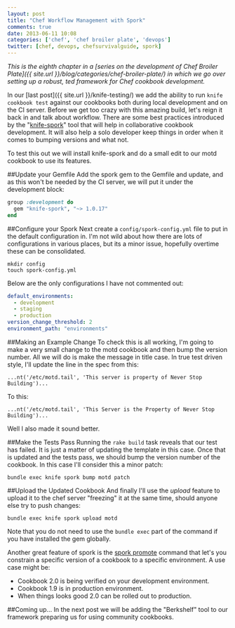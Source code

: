 ```yaml
---
layout: post
title: "Chef Workflow Management with Spork"
comments: true
date: 2013-06-11 10:08
categories: ['chef', 'chef broiler plate', 'devops']
twitter: [chef, devops, chefsurvivalguide, spork]
---
```


*This is the eighth chapter in a [series on the development of Chef Broiler Plate]({{ site.url }}/blog/categories/chef-broiler-plate/) in which we go over setting up a robust, ted framework for Chef cookbook development.*

In our [last post]({{ site.url }}/knife-testing/) we add the ability to run `knife cookbook test` against our cookbooks both during local development and on the CI server. Before we get too crazy with this amazing build, let's reign it back in and talk about workflow. There are some best practices introduced by the "[knife-spork](https://github.com/jonlives/knife-spork)" tool that will help in collaborative cookbook development. It will also help a solo developer keep things in order when it comes to bumping versions and what not.

To test this out we will install knife-spork and do a small edit to our motd cookbook to use its features.

##Update your Gemfile
Add the spork gem to the Gemfile and update, and as this won't be needed by the CI server, we will put it under the development block:

```ruby
group :development do
  gem "knife-spork", "~> 1.0.17"
end
```

##Configure your Spork
Next create a `config/spork-config.yml` file to put in the default configuration in. I'm not wild about how there are lots of configurations in various places, but its a minor issue, hopefully overtime these can be consolidated.

    mkdir config
    touch spork-config.yml

Below are the only configurations I have not commented out:

```yaml
default_environments:
  - development
  - staging
  - production
version_change_threshold: 2
environment_path: "environments"
```

##Making an Example Change
To check this is all working, I'm going to make a very small change to the motd cookbook and then bump the version number. All we will do is make the message in title case. In true test driven style, I'll update the line in the spec from this:

    ...nt('/etc/motd.tail', 'This server is property of Never Stop Building')...

To this:

    ...nt('/etc/motd.tail', 'This Server is the Property of Never Stop Building')...

Well I also made it sound better.

##Make the Tests Pass
Running the `rake build` task reveals that our test has failed. It is just a matter of updating the template in this case. Once that is updated and the tests pass, we should bump the version number of the cookbook. In this case I'll consider this a minor patch:

    bundle exec knife spork bump motd patch

##Upload the Updated Cookbook
And finally I'll use the *upload* feature to upload it to the chef server "freezing" it at the same time, should anyone else try to push changes:

    bundle exec knife spork upload motd

Note that you do not need to use the `bundle exec` part of the command if you have installed the gem globally.

Another great feature of spork is the [spork promote](https://github.com/jonlives/knife-spork#spork-promote) command that let's you constrain a specific version of a cookbook to a specific environment. A use case might be:

- Cookbook 2.0 is being verified on your development environment.
- Cookbook 1.9 is in production environment.
- When things looks good 2.0 can be rolled out to production.

##Coming up…
In the next post we will be adding the "Berkshelf" tool to our framework preparing us for using community cookbooks.


